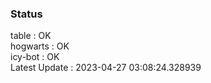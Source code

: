 ### Status


table : OK  
hogwarts : OK  
icy-bot : OK  
Latest Update : 2023-04-27 03:08:24.328939

